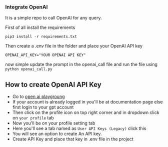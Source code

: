 ### Integrate OpenAI 
It is a simple repo to call OpenAI for any query.

First of all install the requirements
```
pip3 install -r requirements.txt
```

Then create a .env file in the folder and place your OpenAI API key 
```
OPENAI_API_KEY="YOUR OPENAI API KEY"
```

now simple update the prompt in the openai_call file and run the file using  `python openai_call.py`



## How to create OpenAI API Key
- Go to [open ai playgroung]('https://platform.openai.com/docs/overview')
- If your account is already logged in you'll be at documentation page else first login to your gpt account
- Then click on the profile icon on top right corner and in dropdown click on `your profile` tab
- Now you'll be on your profile setting tab
- Here you'll see a tab named as `User API Keys (Legacy)` click this
- You will see an option to create An API key.
- Create API Key and place that key in .env file in the project
